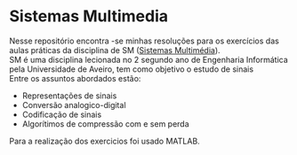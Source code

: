 # Sistemas Multimedia

Nesse repositório encontra -se minhas resoluções para os exercícios das aulas práticas da disciplina de SM ([Sistemas Multimédia](https://www.ua.pt/pt/uc/12292)).  
SM é uma disciplina lecionada no 2 segundo ano de Engenharia Informática pela Universidade de Aveiro, tem como objetivo o estudo de sinais  
Entre os assuntos abordados estão:
* Representações de sinais
* Conversão analogico-digital
* Codificação de sinais
* Algorítimos de compressão com e sem perda  

Para a realização dos exercicios foi usado MATLAB.

